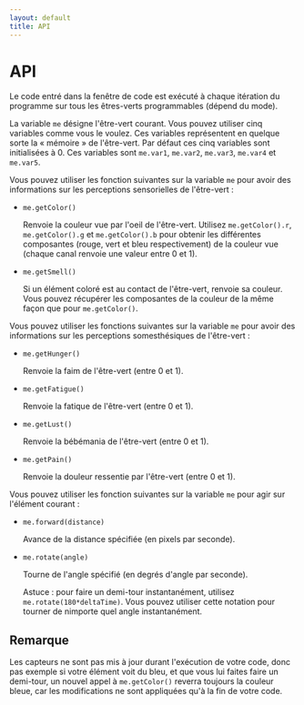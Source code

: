 ```yaml
---
layout: default
title: API
---
```

# API

Le code entré dans la fenêtre de code est exécuté à chaque itération
du programme sur tous les êtres-verts programmables (dépend du mode).

La variable `me` désigne l'être-vert courant. Vous pouvez utiliser
cinq variables comme vous le voulez. Ces variables représentent en
quelque sorte la « mémoire » de l'être-vert. Par défaut ces cinq
variables sont initialisées à 0. Ces variables sont `me.var1`,
`me.var2`, `me.var3`, `me.var4` et `me.var5`.

Vous pouvez utiliser les fonction suivantes sur la variable `me` pour
avoir des informations sur les perceptions sensorielles de l'être-vert :

- `me.getColor()`

    Renvoie la couleur vue par l'oeil de l'être-vert. Utilisez
    `me.getColor().r`, `me.getColor().g` et `me.getColor().b` pour
    obtenir les différentes composantes (rouge, vert et bleu
    respectivement) de la couleur vue (chaque canal renvoie une valeur
    entre 0 et 1).

- `me.getSmell()`

    Si un élément coloré est au contact de l'être-vert, renvoie sa
    couleur. Vous pouvez récupérer les composantes de la couleur de la
    même façon que pour `me.getColor()`.

Vous pouvez utiliser les fonctions suivantes sur la variable `me` pour
avoir des informations sur les perceptions somesthésiques de
l'être-vert :

- `me.getHunger()`

    Renvoie la faim de l'être-vert (entre 0 et 1).

- `me.getFatigue()`

    Renvoie la fatique de l'être-vert (entre 0 et 1).

- `me.getLust()`

    Renvoie la bébémania de l'être-vert (entre 0 et 1).

- `me.getPain()`

    Renvoie la douleur ressentie par l'être-vert (entre 0 et 1).

Vous pouvez utiliser les fonction suivantes sur la variable `me` pour agir sur l'élément courant :

- `me.forward(distance)`

    Avance de la distance spécifiée (en pixels par seconde).

- `me.rotate(angle)`
 
    Tourne de l'angle spécifié (en degrés d'angle par seconde).

    Astuce : pour faire un demi-tour instantanément, utilisez
    `me.rotate(180*deltaTime)`. Vous pouvez utiliser cette notation
    pour tourner de nimporte quel angle instantanément.

## Remarque

Les capteurs ne sont pas mis à jour durant l'exécution de votre code,
donc pas exemple si votre élément voit du bleu, et que vous lui faites
faire un demi-tour, un nouvel appel à `me.getColor()` reverra toujours
la couleur bleue, car les modifications ne sont appliquées qu'à la fin
de votre code.
